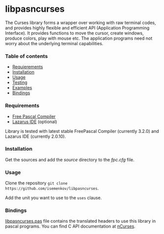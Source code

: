 # libpasncurses

The Curses library forms a wrapper over working with raw terminal codes, and provides highly flexible and efficient API (Application Programming Interface). It provides functions to move the cursor, create windows, produce colors, play with mouse etc. The application programs need not worry about the underlying terminal capabilities.



### Table of contents

* [Requierements](#requirements)
* [Installation](#installation)
* [Usage](#usage)
* [Testing](#testing)
* [Examples](#examples)
* [Bindings](#bindings)



### Requirements

* [Free Pascal Compiler](http://freepascal.org)
* [Lazarus IDE](http://www.lazarus.freepascal.org/) (optional)

Library is tested with latest stable FreePascal Compiler (currently 3.2.0) and Lazarus IDE (currently 2.0.10).



### Installation

Get the sources and add the *source* directory to the *fpc.cfg* file.



### Usage

Clone the repository `git clone https://github.com/isemenkov/libpasncurses`.

Add the unit you want to use to the `uses` clause.



### Bindings

[libpasncurses.pas](https://github.com/isemenkov/libpasncurses/blob/master/source/libpasncurses.pas) file contains the translated headers to use this library in pascal programs. You can find C API documentation at [nCurses](https://invisible-island.net/ncurses/announce.html).